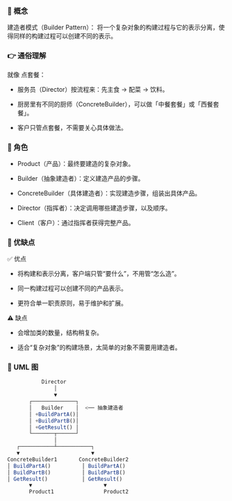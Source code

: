 ### 🔹 概念

建造者模式（Builder Pattern）：
将一个复杂对象的构建过程与它的表示分离，使得同样的构建过程可以创建不同的表示。

### 👉 通俗理解

就像 点套餐：

* 服务员（Director）按流程来：先主食 → 配菜 → 饮料。

* 厨房里有不同的厨师（ConcreteBuilder），可以做「中餐套餐」或「西餐套餐」。

* 客户只管点套餐，不需要关心具体做法。

### 🔹 角色

* Product（产品）：最终要建造的复杂对象。

* Builder（抽象建造者）：定义建造产品的步骤。

* ConcreteBuilder（具体建造者）：实现建造步骤，组装出具体产品。

* Director（指挥者）：决定调用哪些建造步骤，以及顺序。

* Client（客户）：通过指挥者获得完整产品。

### 🔹 优缺点

✅ 优点

* 将构建和表示分离，客户端只管“要什么”，不用管“怎么造”。

* 同一构建过程可以创建不同的产品表示。

* 更符合单一职责原则，易于维护和扩展。

⚠️ 缺点

* 会增加类的数量，结构稍复杂。

* 适合“复杂对象”的构建场景，太简单的对象不需要用建造者。

### 🔹 UML 图

```javascript
           Director
               │
               ▼
       ┌──────────────┐
       │   Builder    │  <── 抽象建造者
       │ +BuildPartA()│
       │ +BuildPartB()│
       │ +GetResult() │
       └───────┬──────┘
               │
   ┌───────────┴───────────┐
   ▼                       ▼
ConcreteBuilder1       ConcreteBuilder2
│ BuildPartA()          │ BuildPartA()
│ BuildPartB()          │ BuildPartB()
│ GetResult()           │ GetResult()
       ▼                       ▼
       Product1                Product2

```